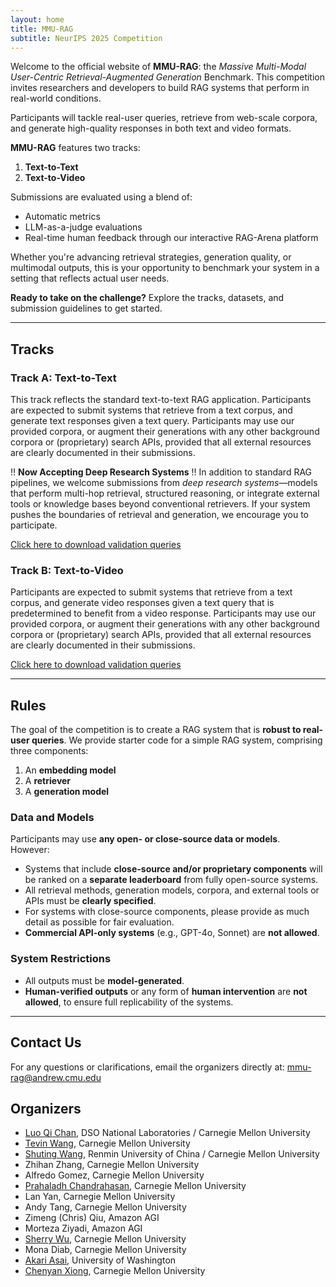 ```yaml
---
layout: home
title: MMU-RAG
subtitle: NeurIPS 2025 Competition
---
```


Welcome to the official website of **MMU-RAG**: the *Massive Multi-Modal User-Centric Retrieval-Augmented Generation* Benchmark. This competition invites researchers and developers to build RAG systems that perform in real-world conditions.

Participants will tackle real-user queries, retrieve from web-scale corpora, and generate high-quality responses in both text and video formats.

**MMU-RAG** features two tracks:  
1. **Text-to-Text**  
2. **Text-to-Video**

Submissions are evaluated using a blend of:
- Automatic metrics
- LLM-as-a-judge evaluations
- Real-time human feedback through our interactive RAG-Arena platform

Whether you're advancing retrieval strategies, generation quality, or multimodal outputs, this is your opportunity to benchmark your system in a setting that reflects actual user needs.

**Ready to take on the challenge?** Explore the tracks, datasets, and submission guidelines to get started.

---

## Tracks

### Track A: Text-to-Text

This track reflects the standard text-to-text RAG application. Participants are expected to submit systems that retrieve from a text corpus, and generate text responses given a text query. Participants may use our provided corpora, or augment their generations with any other background corpora or (proprietary) search APIs, provided that all external resources are clearly documented in their submissions.

!! **Now Accepting Deep Research Systems** !!
In addition to standard RAG pipelines, we welcome submissions from *deep research systems*—models that perform multi-hop retrieval, structured reasoning, or integrate external tools or knowledge bases beyond conventional retrievers. If your system pushes the boundaries of retrieval and generation, we encourage you to participate.


[Click here to download validation queries](https://drive.google.com/file/d/1-a7VaGGMrzxqTI1rCrQTiB_lqBjLOWcv/view?usp=sharing) <!-- Replace with actual download link -->

### Track B: Text-to-Video

Participants are expected to submit systems that retrieve from a text corpus, and generate video responses given a text query that is predetermined to benefit from a video response. Participants may use our provided corpora, or augment their generations with any other background corpora or (proprietary) search APIs, provided that all external resources are clearly documented in their submissions.

[Click here to download validation queries](https://drive.google.com/file/d/1vh15gpHxYV9GBICN7_EI99TGR3uHAdSP/view?usp=sharing) <!-- Replace with actual download link -->

---

## Rules

The goal of the competition is to create a RAG system that is **robust to real-user queries**. We provide starter code for a simple RAG system, comprising three components:
1. An **embedding model**
2. A **retriever**
3. A **generation model**


### **Data and Models**

Participants may use **any open- or close-source data or models**.  
However:
- Systems that include **close-source and/or proprietary components** will be ranked on a **separate leaderboard** from fully open-source systems.
- All retrieval methods, generation models, corpora, and external tools or APIs must be **clearly specified**.
- For systems with close-source components, please provide as much detail as possible for fair evaluation.
- **Commercial API-only systems** (e.g., GPT-4o, Sonnet) are **not allowed**.


### **System Restrictions**

- All outputs must be **model-generated**.
- **Human-verified outputs** or any form of **human intervention** are **not allowed**, to ensure full replicability of the systems.

---


## Contact Us

For any questions or clarifications, email the organizers directly at: mmu-rag@andrew.cmu.edu

## Organizers

- [Luo Qi Chan](https://luoqichan.github.io), DSO National Laboratories / Carnegie Mellon University  
- [Tevin Wang](https://tevinwang.com), Carnegie Mellon University  
- [Shuting Wang](https://shootingwong.github.io), Renmin University of China / Carnegie Mellon University  
- Zhihan Zhang, Carnegie Mellon University  
- Alfredo Gomez, Carnegie Mellon University  
- [Prahaladh Chandrahasan](https://prahaladhchandrahasan.github.io), Carnegie Mellon University  
- Lan Yan, Carnegie Mellon University  
- Andy Tang, Carnegie Mellon University  
- Zimeng (Chris) Qiu, Amazon AGI  
- Morteza Ziyadi, Amazon AGI  
- [Sherry Wu](https://www.cs.cmu.edu/~sherryw/), Carnegie Mellon University  
- Mona Diab, Carnegie Mellon University  
- [Akari Asai](https://akariasai.github.io), University of Washington
- [Chenyan Xiong](https://www.cs.cmu.edu/~cx/), Carnegie Mellon University  